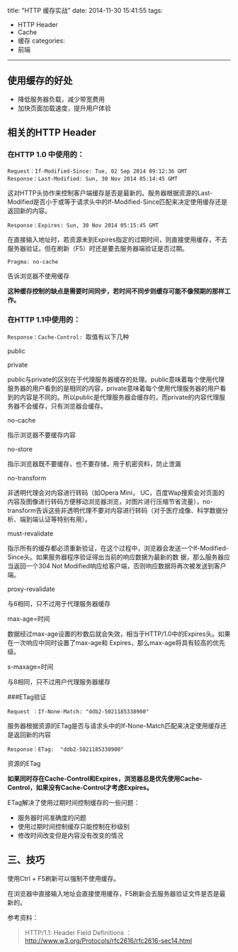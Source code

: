 title: "HTTP 缓存实战"
date: 2014-11-30 15:41:55
tags: 
- HTTP Header
- Cache
- 缓存
categories: 
- 前端

---

## 使用缓存的好处

- 降低服务器负载，减少带宽费用
- 加快页面加载速度，提升用户体验

## 相关的HTTP Header

### 在HTTP 1.0 中使用的：

```
Request：If-Modified-Since: Tue, 02 Sep 2014 09:12:36 GMT
Response：Last-Modified: Sun, 30 Nov 2014 05:14:45 GMT
```

这对HTTP头协作来控制客户端缓存是否是最新的。服务器根据资源的Last-Modified是否小于或等于请求头中的If-Modified-Since匹配来决定使用缓存还是返回新的内容。

```
Response：Expires: Sun, 30 Nov 2014 05:15:45 GMT
```

在直接输入地址时，若资源未到Expires指定的过期时间，则直接使用缓存，不去服务器验证。但在刷新（F5）时还是要去服务器端验证是否过期。

```
Pragma: no-cache
```

告诉浏览器不使用缓存

**这种缓存控制的缺点是需要时间同步，若时间不同步则缓存可能不像预期的那样工作。**

### 在HTTP 1.1中使用的：

`Response：Cache-Control: `取值有以下几种

public

private

public与private的区别在于代理服务器缓存的处理。public意味着每个使用代理服务器的用户看到的是相同的内容，private意味着每个使用代理服务器的用户看到的内容是不同的。所以public是代理服务器会缓存的，而private的内容代理服务器不会缓存，只有浏览器会缓存。

no-cache

指示浏览器不要缓存内容

no-store

指示浏览器既不要缓存，也不要存储，用于机密资料，防止泄漏

no-transform

非透明代理会对内容进行转码（如Opera Mini， UC，百度Wap搜索会对页面的内容及图像进行转码方便移动浏览器浏览，对图片进行压缩节省流量），no-transform告诉这些非透明代理不要对内容进行转码（对于医疗成像、科学数据分析、端到端认证等特别有用）。

must-revalidate

指示所有的缓存都必须重新验证，在这个过程中，浏览器会发送一个If-Modified-Since头。如果服务器程序验证得出当前的响应数据为最新的数 据，那么服务器应当返回一个304  Not Modified响应给客户端，否则响应数据将再次被发送到客户端。

proxy-revalidate

与6相同，只不过用于代理服务器缓存

max-age=时间

数据经过max-age设置的秒数后就会失效，相当于HTTP/1.0中的Expires头。如果在一次响应中同时设置了max-age和 Expires，那么max-age将具有较高的优先级。

s-maxage=时间

与8相同，只不过用户代理服务器缓存

###ETag验证

```
Request ：If-None-Match: "ddb2-5021185338900"
```

服务器根据资源的ETag是否与请求头中的If-None-Match匹配来决定使用缓存还是返回新的内容

```
Response：ETag:  "ddb2-5021185338900"
```

资源的ETag

**如果同时存在Cache-Control和Expires，浏览器总是优先使用Cache-Control，如果没有Cache-Control才考虑Expires。**

ETag解决了使用过期时间控制缓存的一些问题：

- 服务器时间准确度的问题
- 使用过期时间控制缓存只能控制在秒级别
- 修改时间改变但是内容没有改变的情况

## 三、技巧

使用Ctrl + F5刷新可以强制不使用缓存。

在浏览器中直接输入地址会直接使用缓存，F5刷新会去服务器验证文件是否是最新的。

 

参考资料：

> HTTP/1.1: Header Field Definitions ：<http://www.w3.org/Protocols/rfc2616/rfc2616-sec14.html>